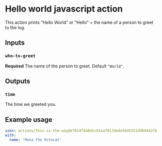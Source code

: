 # Hello world javascript action

This action prints "Hello World" or "Hello" + the name of a person to greet to the log.

## Inputs

### `who-to-greet`

**Required** The name of the person to greet. Default `"World"`.

## Outputs

### `time`

The time we greeted you.

## Example usage

```yaml
uses: actions/this-is-the-way@e76147da8e5c81eaf017dede5645551d4b94427b
with:
  name: 'Mona the Octocat'
```
